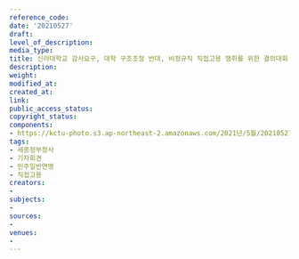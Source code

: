 ```yaml
---
reference_code: 
date: '20210527'
draft: 
level_of_description: 
media_type: 
title: 신라대학교 감사요구, 대학 구조조정 반대, 비정규직 직접고용 쟁취를 위한 결의대회
description: 
weight: 
modified_at: 
created_at: 
link: 
public_access_status: 
copyright_status: 
components:
- https://kctu-photo.s3.ap-northeast-2.amazonaws.com/2021년/5월/20210527-신라대학교+감사요구,+대학+구조조정+반대,+비정규직+직접고용+쟁취를+위한+결의대회_세종정부청사_기자회견_민주일반연맹_직접고용/_1D20751.jpg
tags:
- 세종정부청사
- 기자회견
- 민주일반연맹
- 직접고용
creators:
- 
subjects:
- 
sources:
- 
venues:
- 
---
```

